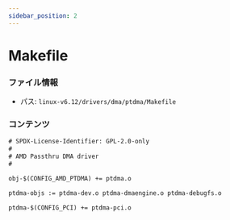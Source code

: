 ```yaml
---
sidebar_position: 2
---
```

# Makefile

### ファイル情報

- パス: `linux-v6.12/drivers/dma/ptdma/Makefile`

### コンテンツ

```txt
# SPDX-License-Identifier: GPL-2.0-only
#
# AMD Passthru DMA driver
#

obj-$(CONFIG_AMD_PTDMA) += ptdma.o

ptdma-objs := ptdma-dev.o ptdma-dmaengine.o ptdma-debugfs.o

ptdma-$(CONFIG_PCI) += ptdma-pci.o

```

